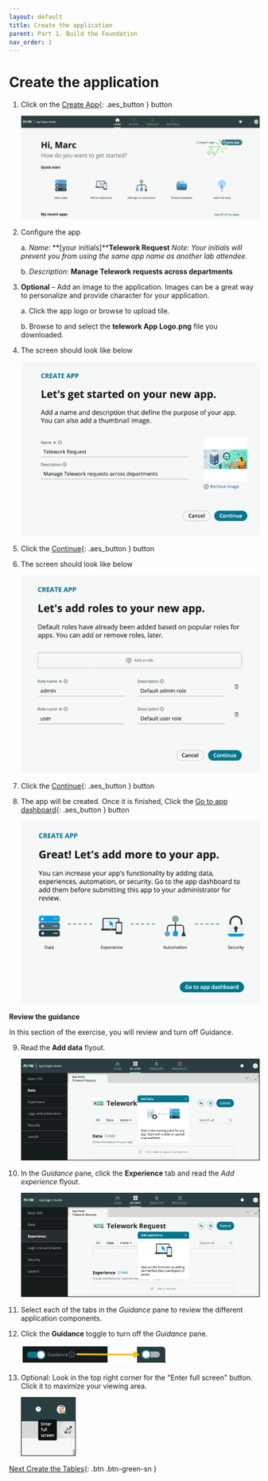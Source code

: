 ```yaml
---
layout: default
title: Create the application
parent: Part 1. Build the Foundation
nav_order: 1
---
```


# Create the application

1. Click on the [Create App](#){: .aes_button } button

    ![relative](images/1_Create_App.png)

2. Configure the app

    a. _Name_: **[your initials]****Telework Request**
    _Note: Your initials will prevent you from using the same app name as another lab attendee._

    b. _Description_: **Manage Telework requests across departments**

3. **Optional** – Add an image to the application. Images can be a great way to personalize and provide character for your application.

    a. Click the app logo or browse to upload tile.

    b. Browse to and select the  **telework App Logo.png** file you downloaded.

4. The screen should look like below

    ![relative](./images/1_New_App_Final_State.png)

5. Click the [Continue](#){: .aes_button } button

6. The screen should look like below

    ![relative](images/1_add_roles.png)

7. Click the [Continue](#){: .aes_button } button

8. The app will be created. Once it is finished, Click the [Go to app dashboard](#){: .aes_button } button

    ![relative](images/Go_to_app_dashboard.png)

**Review the guidance**

In this section of the exercise, you will review and turn off Guidance.

9. Read the **Add data** flyout.

    ![relative](images/2.1_guidance_add_data.png)

10. In the _Guidance_ pane, click the  **Experience**  tab and read the _Add experience_ flyout.

    ![relative](images/2.2_guidance_add_experience.png)

11. Select each of the tabs in the _Guidance_ pane to review the different application components.

12. Click the  **Guidance**  toggle to turn off the _Guidance_ pane.

    ![relative](images/2.3_toggle_guidance.png)

13. Optional: Look in the top right corner for the "Enter full screen" button. Click it to maximize your viewing area.

    ![relative](images/2.4_full-screen.png)


 [Next Create the Tables](Part_1.2_Create_the_Data.md){: .btn .btn-green-sn }
